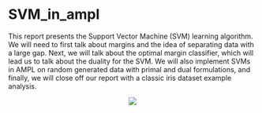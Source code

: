 # SVM_in_ampl
This report presents the Support Vector Machine (SVM) learning algorithm. We will need to first talk about margins and the idea of separating data with a large gap. Next, we will talk about the optimal margin classifier, which will lead us to talk about the duality for the SVM. We will also implement SVMs in AMPL on random generated data with primal and dual formulations, and finally, we will close off our report with a classic iris dataset example analysis.



<p align="center">
<img src="https://eight2late.files.wordpress.com/2016/12/svm-fig-1.png">
</p>

